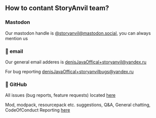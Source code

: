 ## How to contant StoryAnvil team?

### Mastodon
Our mastodon handle is [@storyanvil@mastodon.social](https://mastodon.social/@storyanvil), you can always mention us


### 📧 email
Our general email adderes is [denisJavaOffical+storyanvil@yandex.ru](mailto:denisJavaOffical+storyanvil@yandex.ru)

For bug reporting [denisJavaOffical+storyanvilbugs@yandex.ru](denisJavaOffical+storyanvilbugs@yandex.ru)

### 💬 GitHub
All issues (bug reports, feature requests) located [here](https://github.com/StoryAnvil/ResourcesAndIssues/issues)

Mod, modpack, resourcepack etc. suggestions, Q&A, General chatting, CodeOfConduct Reporting [here](https://github.com/orgs/StoryAnvil/discussions)
